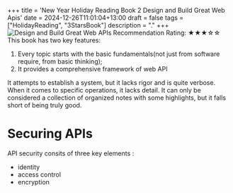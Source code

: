 +++
title = 'New Year Holiday Reading Book 2 Design and Build Great Web Apis'
date = 2024-12-26T11:01:04+13:00
draft = false
tags = ["HolidayReading", "3StarsBook"]
description = "."
+++
![Design and Build Great Web APIs](/images/2024-12/screen-05.jpg)
Recommendation Rating: ★★★☆☆  
This book has two key features:  
1. Every topic starts with the basic fundamentals(not just from software require, from basic thinking); 
2. It provides a comprehensive framework of web API   

It attempts to establish a system, but it lacks rigor and is quite verbose. When it comes to specific operations, it lacks detail. It can only be considered a collection of organized notes with some highlights, but it falls short of being truly good.  


# Securing APIs
API security consits of three key elements :  
* identity
* access control
* encryption  

